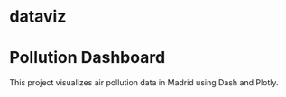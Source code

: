 # dataviz

# Pollution Dashboard

This project visualizes air pollution data in Madrid using Dash and Plotly.
